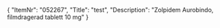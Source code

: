 {
  "ItemNr": "052267",
  "Title": "test",
  "Description": "Zolpidem Aurobindo, filmdragerad tablett 10 mg"
}